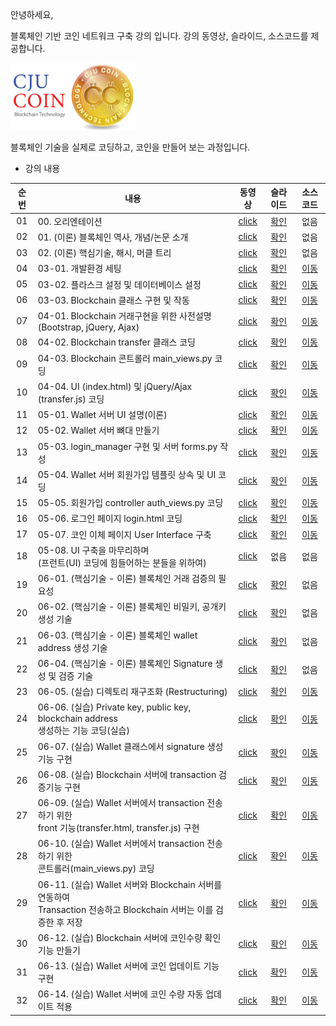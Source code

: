 안녕하세요,

블록체인 기반 코인 네트워크 구축 강의 입니다.
강의 동영상, 슬라이드, 소스코드를 제공합니다.

<img src="./imgs/cju_coin.png" width="200">


블록체인 기술을 실제로 코딩하고, 코인을 만들어 보는 과정입니다.

- 강의 내용

|순번|내용|동영상|슬라이드|소스코드|
|:---:|---|:---:|:---:|:---:|
|01|00. 오리엔테이션|[click](https://youtu.be/Nqmxvvz9GHk)|[확인](./lec_01_orientation/꼰대강의_블록체인_01_Orientation.pdf)|없음|
|02|01. (이론) 블록체인 역사, 개념/논문 소개|[click](https://youtu.be/0mS6tG1c14g)|[확인](./lec_02_theory/꼰대강의_블록체인_02_Theroy.pdf)|없음|
|03|02. (이론) 핵심기술, 해시, 머클 트리|[click](https://youtu.be/tHRF8cRE05w)|[확인](./lec_02_theory/꼰대강의_블록체인_02_Theroy.pdf)|없음
|04|03-01. 개발환경 세팅|[click](https://youtu.be/Ucao3tWKgTQ)|[확인](./lec_03_blockchain_class/lecture_slides/꼰대강의_블록체인_03_01_개발환경%20세팅.pdf)|[이동](https://github.com/kafa46/cju_coin/tree/master/lec_03_blockchain_class)|
|05|03-02. 플라스크 설정 및 데이터베이스 설정|[click](https://youtu.be/QzWtqFLG9lM)|[확인](./lec_03_blockchain_class/lecture_slides/꼰대강의_블록체인_03_02_플라스크%20설정%20및%20데이터베이스%20생성.pdf)|[이동](https://github.com/kafa46/cju_coin/tree/master/lec_03_blockchain_class)|
|06|03-03. Blockchain 클래스 구현 및 작동|[click](https://youtu.be/EhmPnL3e5lI)|[확인](./lec_03_blockchain_class/lecture_slides/꼰대강의_블록체인_03_03_blockchain%20구현%20및%20작동.pdf)|[이동](https://github.com/kafa46/cju_coin/tree/master/lec_03_blockchain_class)|
|07|04-01. Blockchain 거래구현을 위한 사전설명(Bootstrap, jQuery, Ajax)|[click](https://youtu.be/4nuZ-gCU6h4)|[확인](./lec_04_transfer_class/lecture_slides/꼰대강의_블록체인_04_거래%20기능%20구현%20및%20작동.pdf)|[이동](https://github.com/kafa46/cju_coin/tree/master/lec_04_transfer_class)|
|08|04-02. Blockchain transfer 클래스 코딩|[click](https://youtu.be/kr5OT1lDokg)|[확인](./lec_04_transfer_class/lecture_slides/꼰대강의_블록체인_04_거래%20기능%20구현%20및%20작동.pdf)|[이동](https://github.com/kafa46/cju_coin/tree/master/lec_04_transfer_class)|
|09|04-03. Blockchain 콘트롤러 main_views.py 코딩|[click](https://youtu.be/tkXE9sNU1w0)|[확인](./lec_04_transfer_class/lecture_slides/꼰대강의_블록체인_04_거래%20기능%20구현%20및%20작동.pdf)|[이동](https://github.com/kafa46/cju_coin/tree/master/lec_04_transfer_class)|
|10|04-04. UI (index.html) 및 jQuery/Ajax (transfer.js) 코딩 |[click](https://youtu.be/CnDID0WAyks)|[확인](./lec_04_transfer_class/lecture_slides/꼰대강의_블록체인_04_거래%20기능%20구현%20및%20작동.pdf)|[이동](https://github.com/kafa46/cju_coin/tree/master/lec_04_transfer_class)|
|11|05-01. Wallet 서버 UI 설명(이론) |[click](https://youtu.be/lDkILeP9D_I)|[확인](./lec_05_wallet_UI/lecture_slides/꼰대강의_블록체인_05_지갑(wallet)%20구축.pdf)|[이동](https://github.com/kafa46/cju_coin/tree/master/lec_05_wallet_UI)|
|12|05-02. Wallet 서버 뼈대 만들기 |[click](https://youtu.be/mdKK-ZfQaoU)|[확인](./lec_05_wallet_UI/lecture_slides/꼰대강의_블록체인_05_지갑(wallet)%20구축.pdf)|[이동](https://github.com/kafa46/cju_coin/tree/master/lec_05_wallet_UI)|
|13|05-03. login_manager 구현 및 서버 forms.py 작성 |[click](https://youtu.be/1yl-Y-QnFmY)|[확인](./lec_05_wallet_UI/lecture_slides/꼰대강의_블록체인_05_지갑(wallet)%20구축.pdf)|[이동](https://github.com/kafa46/cju_coin/tree/master/lec_05_wallet_UI)|
|14|05-04. Wallet 서버 회원가입   템플릿 상속 및 UI 코딩|[click](https://youtu.be/b6xsgRC066o)|[확인](./lec_05_wallet_UI/lecture_slides/꼰대강의_블록체인_05_지갑(wallet)%20구축.pdf)|[이동](https://github.com/kafa46/cju_coin/tree/master/lec_05_wallet_UI)|
|15|05-05. 회원가입 controller auth_views.py 코딩|[click](https://youtu.be/ie9MrruSBuc)|[확인](./lec_05_wallet_UI/lecture_slides/꼰대강의_블록체인_05_지갑(wallet)%20구축.pdf)|[이동](https://github.com/kafa46/cju_coin/tree/master/lec_05_wallet_UI)|
|16|05-06. 로그인 페이지 login.html 코딩|[click](https://youtu.be/SXpTg-ezCUM)|[확인](./lec_05_wallet_UI/lecture_slides/꼰대강의_블록체인_05_지갑(wallet)%20구축.pdf)|[이동](https://github.com/kafa46/cju_coin/tree/master/lec_05_wallet_UI)|
|17|05-07. 코인 이체 페이지 User Interface 구축|[click](https://youtu.be/kvF7sBJwtow)|[확인](./lec_05_wallet_UI/lecture_slides/꼰대강의_블록체인_05_지갑(wallet)%20구축.pdf)|[이동](https://github.com/kafa46/cju_coin/tree/master/lec_05_wallet_UI)|
|18|05-08. UI 구축을 마무리하며<br>(프런트(UI) 코딩에 힘들어하는 분들을 위하여)|[click](https://youtu.be/z8Gl-SUggks)|없음|없음|
|19|06-01. (핵심기술 - 이론) 블록체인 거래 검증의 필요성|[click](https://youtu.be/EILs0-vYjFQ)|[확인](./lec_06_transaction/lecture_slides/꼰대강의_블록체인_06-01_(핵심기술%20이론)%20블록체인%20코인%20이체(transaction).pdf)|없음|
|20|06-02. (핵심기술 - 이론) 블록체인 비밀키, 공개키 생성 기술|[click](https://youtu.be/tyTknNXUQ6I)|[확인](./lec_06_transaction/lecture_slides/꼰대강의_블록체인_06-01_(핵심기술%20이론)%20블록체인%20코인%20이체(transaction).pdf)|없음|
|21|06-03. (핵심기술 - 이론) 블록체인 wallet address 생성 기술|[click](https://youtu.be/9XqfzJTlJ-o)|[확인](./lec_06_transaction/lecture_slides/꼰대강의_블록체인_06-01_(핵심기술%20이론)%20블록체인%20코인%20이체(transaction).pdf)|없음|
|22|06-04. (핵심기술 - 이론) 블록체인 Signature 생성 및 검증 기술|[click](https://youtu.be/2TXIvYoQeR0)|[확인](./lec_06_transaction/lecture_slides/꼰대강의_블록체인_06-01_(핵심기술%20이론)%20블록체인%20코인%20이체(transaction).pdf)|없음|
|23|06-05. (실습) 디렉토리 재구조화 (Restructuring)|[click](https://youtu.be/JptQFgY-7kc)|[확인](./lec_06_transaction/lecture_slides/꼰대강의_블록체인_06-02_(실습)%20블록체인%20코인%20이체(transaction).pdf)|[이동](https://github.com/kafa46/cju_coin/tree/master/lec_06_transaction)|
|24|06-06. (실습) Private key, public key, blockchain address<br>생성하는 기능 코딩(실습)|[click](https://youtu.be/oy7v0LuPe_8)|[확인](./lec_06_transaction/lecture_slides/꼰대강의_블록체인_06-02_(실습)%20블록체인%20코인%20이체(transaction).pdf)|[이동](https://github.com/kafa46/cju_coin/tree/master/lec_06_transaction)|
|25|06-07. (실습) Wallet 클래스에서 signature 생성기능 구현|[click](https://youtu.be/3muK1AkZGrQ)|[확인](./lec_06_transaction/lecture_slides/꼰대강의_블록체인_06-02_(실습)%20블록체인%20코인%20이체(transaction).pdf)|[이동](https://github.com/kafa46/cju_coin/tree/master/lec_06_transaction)|
|26|06-08. (실습) Blockchain 서버에 transaction 검증기능 구현|[click](https://youtu.be/vMrZhu9e1Sg)|[확인](./lec_06_transaction/lecture_slides/꼰대강의_블록체인_06-02_(실습)%20블록체인%20코인%20이체(transaction).pdf)|[이동](https://github.com/kafa46/cju_coin/tree/master/lec_06_transaction)|
|27|06-09. (실습) Wallet 서버에서 transaction 전송하기 위한<br>front 기능(transfer.html, transfer.js) 구현|[click](https://youtu.be/sJffmxfRNCc)|[확인](./lec_06_transaction/lecture_slides/꼰대강의_블록체인_06-02_(실습)%20블록체인%20코인%20이체(transaction).pdf)|[이동](https://github.com/kafa46/cju_coin/tree/master/lec_06_transaction)|
|28|06-10. (실습) Wallet 서버에서 transaction 전송하기 위한<br>콘트롤러(main_views.py) 코딩|[click](https://youtu.be/ZElUy9queNE)|[확인](./lec_06_transaction/lecture_slides/꼰대강의_블록체인_06-02_(실습)%20블록체인%20코인%20이체(transaction).pdf)|[이동](https://github.com/kafa46/cju_coin/tree/master/lec_06_transaction)|
|29|06-11. (실습) Wallet 서버와 Blockchain 서버를 연동하여<br>Transaction 전송하고 Blockchain 서버는 이를 검증한 후 저장|[click](https://youtu.be/2rdbxg3B8kk)|[확인](./lec_06_transaction/lecture_slides/꼰대강의_블록체인_06-02_(실습)%20블록체인%20코인%20이체(transaction).pdf)|[이동](https://github.com/kafa46/cju_coin/tree/master/lec_06_transaction)|
|30|06-12. (실습) Blockchain 서버에 코인수량 확인 기능 만들기|[click](https://youtu.be/18409GAZUJ4)|[확인](./lec_06_transaction/lecture_slides/꼰대강의_블록체인_06-02_(실습)%20블록체인%20코인%20이체(transaction).pdf)|[이동](https://github.com/kafa46/cju_coin/tree/master/lec_06_transaction)|
|31|06-13. (실습) Wallet 서버에 코인 업데이트 기능 구현|[click](https://youtu.be/D6Ypmo5DPmc)|[확인](./lec_06_transaction/lecture_slides/꼰대강의_블록체인_06-02_(실습)%20블록체인%20코인%20이체(transaction).pdf)|[이동](https://github.com/kafa46/cju_coin/tree/master/lec_06_transaction)|
|32|06-14. (실습) Wallet 서버에 코인 수량 자동 업데이트 적용|[click](https://youtu.be/-0dbA41e-sc)|[확인](./lec_06_transaction/lecture_slides/꼰대강의_블록체인_06-02_(실습)%20블록체인%20코인%20이체(transaction).pdf)|[이동](https://github.com/kafa46/cju_coin/tree/master/lec_06_transaction)|



